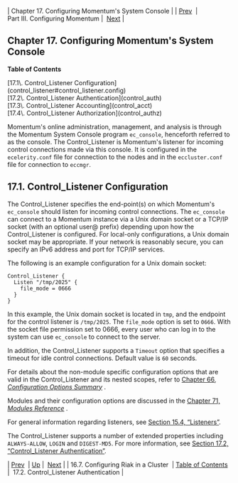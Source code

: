 | Chapter 17. Configuring Momentum's System Console |
| [Prev](cluster.riak.configuration)  | Part III. Configuring Momentum |  [Next](control_auth) |

## Chapter 17. Configuring Momentum's System Console

**Table of Contents**

<dl class="toc">

<dt>[17.1\. Control_Listener Configuration](control_listener#control_listener.config)</dt>

<dt>[17.2\. Control_Listener Authentication](control_auth)</dt>

<dt>[17.3\. Control_Listener Accounting](control_acct)</dt>

<dt>[17.4\. Control_Listener Authorization](control_authz)</dt>

</dl>

Momentum's online administration, management, and analysis is through the Momentum System Console program `ec_console`, henceforth referred to as the console. The Control_Listener is Momentum's listener for incoming control connections made via this console. It is configured in the `ecelerity.conf` file for connection to the nodes and in the `eccluster.conf` file for connection to `eccmgr`.

## 17.1. Control_Listener Configuration

The Control_Listener specifies the end-point(s) on which Momentum's `ec_console` should listen for incoming control connections. The `ec_console` can connect to a Momentum instance via a Unix domain socket or a TCP/IP socket (with an optional user@ prefix) depending upon how the Control_Listener is configured. For local-only configurations, a Unix domain socket may be appropriate. If your network is reasonably secure, you can specify an IPv6 address and port for TCP/IP services.

The following is an example configuration for a Unix domain socket:

```
Control_Listener {
  Listen "/tmp/2025" {
    file_mode = 0666
  }
}
```

In this example, the Unix domain socket is located in `tmp`, and the endpoint for the control listener is `/tmp/2025`. The `file_mode` option is set to `0666`. With the socket file permission set to 0666, every user who can log in to the system can use `ec_console` to connect to the server.

In addition, the Control_Listener supports a `Timeout` option that specifies a timeout for idle control connections. Default value is `60` seconds.

For details about the non-module specific configuration options that are valid in the Control_Listener and its nested scopes, refer to [Chapter 66, *Configuration Options Summary*](config.options.summary "Chapter 66. Configuration Options Summary") .

Modules and their configuration options are discussed in the [Chapter 71, *Modules Reference*](modules "Chapter 71. Modules Reference") .

For general information regarding listeners, see [Section 15.4, “Listeners”](listeners "15.4. Listeners").

The Control_Listener supports a number of extended properties including `ALWAYS-ALLOW`, `LOGIN` and `DIGEST-MD5`. For more information, see [Section 17.2, “Control_Listener Authentication”](control_auth "17.2. Control_Listener Authentication").

| [Prev](cluster.riak.configuration)  | [Up](p.configuration) |  [Next](control_auth) |
| 16.7. Configuring Riak in a Cluster  | [Table of Contents](index) |  17.2. Control_Listener Authentication |


